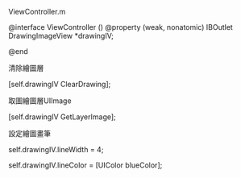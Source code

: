 ViewController.m

@interface ViewController () @property (weak, nonatomic) IBOutlet DrawingImageView *drawingIV; 

@end

清除繪圖層 

[self.drawingIV ClearDrawing];

取圖繪圖層UIImage 

[self.drawingIV GetLayerImage];

設定繪圖畫筆 

self.drawingIV.lineWidth = 4;

self.drawingIV.lineColor = [UIColor blueColor];

